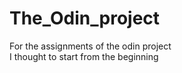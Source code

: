 # The_Odin_project
For the assignments of the odin project
<br>
I thought to start from the beginning
